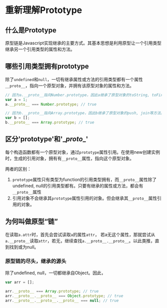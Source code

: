 # 重新理解Prototype

## 什么是Prototype
原型链是Javascript实现继承的主要方式。其基本思想是利用原型让一个引用类型继承另一个引用类型的属性和方法。

## 哪些引用类型拥有prototype

除了`undefined`和`null`，一切有继承属性或方法的引用类型都有一个属性`__proto__`，指向一个原型对象，并拥有该原型对象的属性和方法。
```js
// 因为a.__proto__指向Number.prototype，因此a继承了原型对象的toString, toFix等方法
var a = 1;
a.__proto__ === Number.prototype; // true

// 因为b.__proto__指向Array.prototype，因此b继承了原型对象的push, join等方法。
var b = [];
b.__proto__ === Array.prototype; // true
```

## 区分'prototype'和'\__proto__'

每个构造函数都有一个原型对象，通过`prototype`属性引用。在使用new创建实例时，生成的引用对象，拥有有`__proto__`属性，指向这个原型对象。  

两者的区别：  
1. `prototype`属性只有类型为function的引用类型拥有，而`__proto__`属性除了undefined, null的引用类型都有。只要有继承的属性或方法，都会有`__proto__`属性
2. 引用对象不会继承其`prototype`属性引用的对象。但会继承其`__proto__`属性引用的对象。

## 为何叫做原型“链”

在读取`a.attr`时，首先会尝试读取`a`的属性`attr`， 若a无这个属性，那就尝试从`a.__proto__`读取`attr`，若无，继续查找`a.__proto__.__proto__`。以此类推，直到找到或为null。

### 原型链的尽头，继承的源头
除了undefined, null，一切都继承自Object。因此，
```js
var arr = [];

arr.__proto__ === Array.prototype; // true
arr.__proto__.__proto__ === Object.prototype; // true
arr.__proto__.__proto__.__proto__ === null; // true
```


